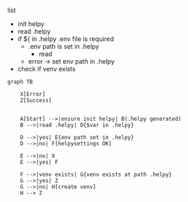 list
 - init helpy
 - read .helpy
 - if ${ in .helpy .env file is required
   - .env path is set in .helpy
     - read
   - error -> set env path in .helpy
 - check if venv exists

```mermaid
graph TB
    
    X[Error]
    Z[Success]
    
    
    A[Start] -->|ensure init helpy| B(.helpy generated)
    B -->|read .helpy| D{$var in .helpy}
    
    D -->|yes| E{env path set in .helpy}
    D -->|no| F[helpysettings OK]
    
    E -->|no| X
    E -->|yes| F
    
    F -->|venv exists| G{venv exists at path .helpy} 
    G -->|yes| Z
    G -->|no| H[create venv]
    H --> Z
    
```

